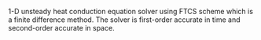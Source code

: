 1-D unsteady heat conduction equation solver using FTCS scheme which is a finite difference method.
 The solver is first-order accurate in time and second-order accurate in space.

